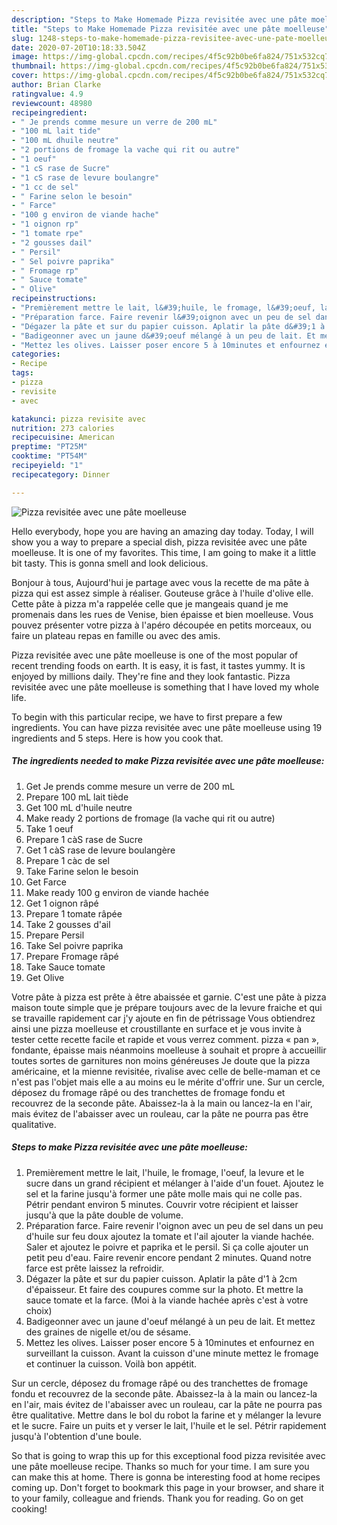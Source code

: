 ```yaml
---
description: "Steps to Make Homemade Pizza revisitée avec une pâte moelleuse"
title: "Steps to Make Homemade Pizza revisitée avec une pâte moelleuse"
slug: 1248-steps-to-make-homemade-pizza-revisitee-avec-une-pate-moelleuse
date: 2020-07-20T10:18:33.504Z
image: https://img-global.cpcdn.com/recipes/4f5c92b0be6fa824/751x532cq70/pizza-revisitee-avec-une-pate-moelleuse-photo-principale-de-la-recette.jpg
thumbnail: https://img-global.cpcdn.com/recipes/4f5c92b0be6fa824/751x532cq70/pizza-revisitee-avec-une-pate-moelleuse-photo-principale-de-la-recette.jpg
cover: https://img-global.cpcdn.com/recipes/4f5c92b0be6fa824/751x532cq70/pizza-revisitee-avec-une-pate-moelleuse-photo-principale-de-la-recette.jpg
author: Brian Clarke
ratingvalue: 4.9
reviewcount: 48980
recipeingredient:
- " Je prends comme mesure un verre de 200 mL"
- "100 mL lait tide"
- "100 mL dhuile neutre"
- "2 portions de fromage la vache qui rit ou autre"
- "1 oeuf"
- "1 cS rase de Sucre"
- "1 cS rase de levure boulangre"
- "1 cc de sel"
- " Farine selon le besoin"
- " Farce"
- "100 g environ de viande hache"
- "1 oignon rp"
- "1 tomate rpe"
- "2 gousses dail"
- " Persil"
- " Sel poivre paprika"
- " Fromage rp"
- " Sauce tomate"
- " Olive"
recipeinstructions:
- "Premièrement mettre le lait, l&#39;huile, le fromage, l&#39;oeuf, la levure et le sucre dans un grand récipient et mélanger à l&#39;aide d&#39;un fouet. Ajoutez le sel et la farine jusqu&#39;à former une pâte molle mais qui ne colle pas. Pétrir pendant environ 5 minutes. Couvrir votre récipient et laisser jusqu&#39;à que la pâte double de volume."
- "Préparation farce. Faire revenir l&#39;oignon avec un peu de sel dans un peu d&#39;huile sur feu doux ajoutez la tomate et l&#39;ail ajouter la viande hachée. Saler et ajoutez le poivre et paprika et le persil. Si ça colle ajouter un petit peu d&#39;eau. Faire revenir encore pendant 2 minutes. Quand notre farce est prête laissez la refroidir."
- "Dégazer la pâte et sur du papier cuisson. Aplatir la pâte d&#39;1 à 2cm d&#39;épaisseur. Et faire des coupures comme sur la photo. Et mettre la sauce tomate et la farce. (Moi à la viande hachée après c&#39;est à votre choix)"
- "Badigeonner avec un jaune d&#39;oeuf mélangé à un peu de lait. Et mettez des graines de nigelle et/ou de sésame."
- "Mettez les olives. Laisser poser encore 5 à 10minutes et enfournez en surveillant la cuisson. Avant la cuisson d&#39;une minute mettez le fromage et continuer la cuisson. Voilà bon appétit."
categories:
- Recipe
tags:
- pizza
- revisite
- avec

katakunci: pizza revisite avec 
nutrition: 273 calories
recipecuisine: American
preptime: "PT25M"
cooktime: "PT54M"
recipeyield: "1"
recipecategory: Dinner

---
```



![Pizza revisitée avec une pâte moelleuse](https://img-global.cpcdn.com/recipes/4f5c92b0be6fa824/751x532cq70/pizza-revisitee-avec-une-pate-moelleuse-photo-principale-de-la-recette.jpg)

Hello everybody, hope you are having an amazing day today. Today, I will show you a way to prepare a special dish, pizza revisitée avec une pâte moelleuse. It is one of my favorites. This time, I am going to make it a little bit tasty. This is gonna smell and look delicious.

Bonjour à tous, Aujourd&#39;hui je partage avec vous la recette de ma pâte à pizza qui est assez simple à réaliser. Gouteuse grâce à l&#39;huile d&#39;olive elle. Cette pâte à pizza m&#39;a rappelée celle que je mangeais quand je me promenais dans les rues de Venise, bien épaisse et bien moelleuse. Vous pouvez présenter votre pizza à l&#39;apéro découpée en petits morceaux, ou faire un plateau repas en famille ou avec des amis.

Pizza revisitée avec une pâte moelleuse is one of the most popular of recent trending foods on earth. It is easy, it is fast, it tastes yummy. It is enjoyed by millions daily. They're fine and they look fantastic. Pizza revisitée avec une pâte moelleuse is something that I have loved my whole life.


To begin with this particular recipe, we have to first prepare a few ingredients. You can have pizza revisitée avec une pâte moelleuse using 19 ingredients and 5 steps. Here is how you cook that.

<!--inarticleads1-->

##### The ingredients needed to make Pizza revisitée avec une pâte moelleuse:

1. Get  Je prends comme mesure un verre de 200 mL
1. Prepare 100 mL lait tiède
1. Get 100 mL d&#39;huile neutre
1. Make ready 2 portions de fromage (la vache qui rit ou autre)
1. Take 1 oeuf
1. Prepare 1 càS rase de Sucre
1. Get 1 càS rase de levure boulangère
1. Prepare 1 càc de sel
1. Take  Farine selon le besoin
1. Get  Farce
1. Make ready 100 g environ de viande hachée
1. Get 1 oignon râpé
1. Prepare 1 tomate râpée
1. Take 2 gousses d&#39;ail
1. Prepare  Persil
1. Take  Sel poivre paprika
1. Prepare  Fromage râpé
1. Take  Sauce tomate
1. Get  Olive


Votre pâte à pizza est prête à être abaissée et garnie. C&#39;est une pâte à pizza maison toute simple que je prépare toujours avec de la levure fraiche et qui se travaille rapidement car j&#39;y ajoute en fin de pétrissage Vous obtiendrez ainsi une pizza moelleuse et croustillante en surface et je vous invite à tester cette recette facile et rapide et vous verrez comment. pizza « pan », fondante, épaisse mais néanmoins moelleuse à souhait et propre à accueillir toutes sortes de garnitures non moins généreuses Je doute que la pizza américaine, et la mienne revisitée, rivalise avec celle de belle-maman et ce n&#39;est pas l&#39;objet mais elle a au moins eu le mérite d&#39;offrir une. Sur un cercle, déposez du fromage râpé ou des tranchettes de fromage fondu et recouvrez de la seconde pâte. Abaissez-la à la main ou lancez-la en l&#39;air, mais évitez de l&#39;abaisser avec un rouleau, car la pâte ne pourra pas être qualitative. 

<!--inarticleads2-->

##### Steps to make Pizza revisitée avec une pâte moelleuse:

1. Premièrement mettre le lait, l&#39;huile, le fromage, l&#39;oeuf, la levure et le sucre dans un grand récipient et mélanger à l&#39;aide d&#39;un fouet. Ajoutez le sel et la farine jusqu&#39;à former une pâte molle mais qui ne colle pas. Pétrir pendant environ 5 minutes. Couvrir votre récipient et laisser jusqu&#39;à que la pâte double de volume.
1. Préparation farce. Faire revenir l&#39;oignon avec un peu de sel dans un peu d&#39;huile sur feu doux ajoutez la tomate et l&#39;ail ajouter la viande hachée. Saler et ajoutez le poivre et paprika et le persil. Si ça colle ajouter un petit peu d&#39;eau. Faire revenir encore pendant 2 minutes. Quand notre farce est prête laissez la refroidir.
1. Dégazer la pâte et sur du papier cuisson. Aplatir la pâte d&#39;1 à 2cm d&#39;épaisseur. Et faire des coupures comme sur la photo. Et mettre la sauce tomate et la farce. (Moi à la viande hachée après c&#39;est à votre choix)
1. Badigeonner avec un jaune d&#39;oeuf mélangé à un peu de lait. Et mettez des graines de nigelle et/ou de sésame.
1. Mettez les olives. Laisser poser encore 5 à 10minutes et enfournez en surveillant la cuisson. Avant la cuisson d&#39;une minute mettez le fromage et continuer la cuisson. Voilà bon appétit.


Sur un cercle, déposez du fromage râpé ou des tranchettes de fromage fondu et recouvrez de la seconde pâte. Abaissez-la à la main ou lancez-la en l&#39;air, mais évitez de l&#39;abaisser avec un rouleau, car la pâte ne pourra pas être qualitative. Mettre dans le bol du robot la farine et y mélanger la levure et le sucre. Faire un puits et y verser le lait, l&#39;huile et le sel. Pétrir rapidement jusqu&#39;à l&#39;obtention d&#39;une boule. 

So that is going to wrap this up for this exceptional food pizza revisitée avec une pâte moelleuse recipe. Thanks so much for your time. I am sure you can make this at home. There is gonna be interesting food at home recipes coming up. Don't forget to bookmark this page in your browser, and share it to your family, colleague and friends. Thank you for reading. Go on get cooking!
